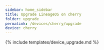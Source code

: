 ```yaml
---
sidebar: home_sidebar
title: Upgrade LineageOS on cherry
folder: upgrade
permalink: /devices/cherry/upgrade
device: cherry
---
```

{% include templates/device_upgrade.md %}
